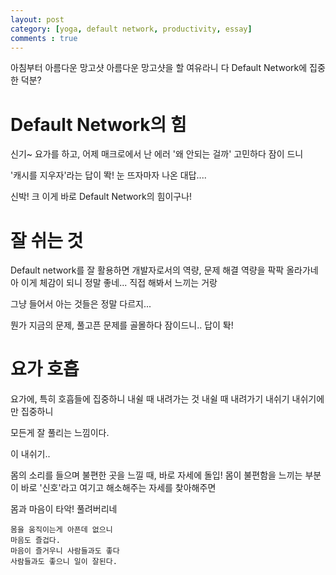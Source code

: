 ```yaml
---
layout: post
category: [yoga, default network, productivity, essay]
comments : true
---
```



아침부터 아름다운 망고샷
아름다운 망고샷을 할 여유라니
다 Default Network에 집중한 덕분?

# Default Network의 힘

신기~
요가를 하고,
어제 매크로에서 난 에러
'왜 안되는 걸까' 고민하다
잠이 드니 

'캐시를 지우자'라는 답이 똭!
눈 뜨자마자 나온 대답....

신박! 크
이게 바로 Default Network의 힘이구나!

# 잘 쉬는 것

Default network를 잘 활용하면
개발자로서의 역량,
문제 해결 역량을 팍팍 올라가네
아 이게 체감이 되니 정말 좋네...
직접 해봐서 느끼는 거랑

그냥 들어서 아는 것들은 정말 다르지...

뭔가 지금의 문제, 풀고픈 문제를 골몰하다
잠이드니..
답이 톽!

# 요가 호흡

요가에, 특히 호흡들에 집중하니
내쉴 때 내려가는 것
내쉴 때 내려가기
내쉬기
내쉬기에만 집중하니

모든게 잘 풀리는 느낌이다.

이 내쉬기..

몸의 소리를 들으며
불편한 곳을 느낄 때, 바로 자세에 돌입!
몸이 불편함을 느끼는 부분이 바로 '신호'라고 여기고
해소해주는 자세를 찾아해주면

몸과 마음이 타악!
풀려버리네

```
몸을 움직이는게 아픈데 없으니
마음도 즐겁다.
마음이 즐거우니 사람들과도 좋다
사람들과도 좋으니 일이 잘된다.
```




